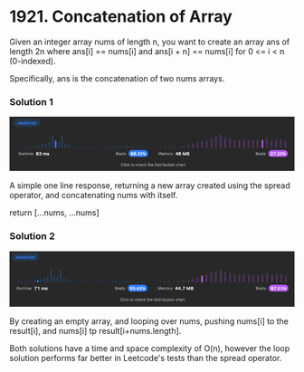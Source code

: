 # 1921. Concatenation of Array

Given an integer array nums of length n, you want to create an array ans of length 2n where ans[i] == nums[i] and ans[i + n] == nums[i] for 0 <= i < n (0-indexed).

Specifically, ans is the concatenation of two nums arrays.

### Solution 1

![Image of solution stats](spreadresult.png)

A simple one line response, returning a new array created using the spread operator, and concatenating nums with itself.

return [...nums, ...nums]

### Solution 2

![Image of solution stats](loopresult.png)

By creating an empty array, and looping over nums, pushing nums[i] to the result[i], and nums[i] tp result[i+nums.length].

Both solutions have a time and space complexity of O(n), however the loop solution performs far better in Leetcode's tests than the spread operator.
